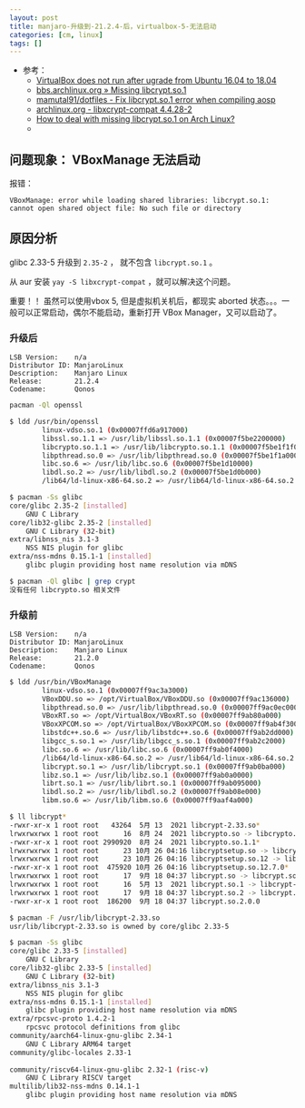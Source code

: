 ```yaml
---
layout: post
title: manjaro-升级到-21.2.4-后，virtualbox-5-无法启动
categories: [cm, linux]
tags: []
---
```


* 参考： 
  * [VirtualBox does not run after ugrade from Ubuntu 16.04 to 18.04](https://askubuntu.com/questions/1096537/virtualbox-does-not-run-after-ugrade-from-ubuntu-16-04-to-18-04)
  * [bbs.archlinux.org » Missing libcrypt.so.1](https://bbs.archlinux.org/viewtopic.php?id=274160&p=2)
  * [mamutal91/dotfiles - Fix libcrypt.so.1 error when compiling aosp](https://github.com/mamutal91/dotfiles/commit/322de39456407fa3349fe41f645ba164743b1038)
  * [archlinux.org - libxcrypt-compat 4.4.28-2](https://archlinux.org/packages/core/x86_64/libxcrypt-compat/)
  * [How to deal with missing libcrypt.so.1 on Arch Linux?](https://unix.stackexchange.com/questions/691479/how-to-deal-with-missing-libcrypt-so-1-on-arch-linux)
  * []()



## 问题现象： VBoxManage 无法启动

报错：

~~~
VBoxManage: error while loading shared libraries: libcrypt.so.1: cannot open shared object file: No such file or directory
~~~


## 原因分析

glibc 2.33-5 升级到 `2.35-2` ， 就不包含 `libcrypt.so.1` 。

从 aur 安装 `yay -S libxcrypt-compat` ，就可以解决这个问题。

重要！！  虽然可以使用vbox 5, 但是虚拟机关机后，都现实 aborted 状态。。。一般可以正常启动，偶尔不能启动，重新打开 VBox Manager，又可以启动了。


### 升级后

~~~
LSB Version:    n/a
Distributor ID: ManjaroLinux
Description:    Manjaro Linux
Release:        21.2.4
Codename:       Qonos
~~~

~~~bash
pacman -Ql openssl
~~~

~~~bash
$ ldd /usr/bin/openssl 
        linux-vdso.so.1 (0x00007ffd6a917000)
        libssl.so.1.1 => /usr/lib/libssl.so.1.1 (0x00007f5be2200000)
        libcrypto.so.1.1 => /usr/lib/libcrypto.so.1.1 (0x00007f5be1f1f000)
        libpthread.so.0 => /usr/lib/libpthread.so.0 (0x00007f5be1f1a000)
        libc.so.6 => /usr/lib/libc.so.6 (0x00007f5be1d10000)
        libdl.so.2 => /usr/lib/libdl.so.2 (0x00007f5be1d0b000)
        /lib64/ld-linux-x86-64.so.2 => /usr/lib64/ld-linux-x86-64.so.2 (0x00007f5be2376000)
~~~

~~~bash
$ pacman -Ss glibc
core/glibc 2.35-2 [installed]
    GNU C Library
core/lib32-glibc 2.35-2 [installed]
    GNU C Library (32-bit)
extra/libnss_nis 3.1-3
    NSS NIS plugin for glibc
extra/nss-mdns 0.15.1-1 [installed]
    glibc plugin providing host name resolution via mDNS

$ pacman -Ql glibc | grep crypt
没有任何 libcrypto.so 相关文件
~~~


### 升级前

~~~
LSB Version:    n/a
Distributor ID: ManjaroLinux
Description:    Manjaro Linux
Release:        21.2.0
Codename:       Qonos
~~~

~~~bash
$ ldd /usr/bin/VBoxManage
        linux-vdso.so.1 (0x00007ff9ac3a3000)
        VBoxDDU.so => /opt/VirtualBox/VBoxDDU.so (0x00007ff9ac136000)
        libpthread.so.0 => /usr/lib/libpthread.so.0 (0x00007ff9ac0ec000)
        VBoxRT.so => /opt/VirtualBox/VBoxRT.so (0x00007ff9ab80a000)
        VBoxXPCOM.so => /opt/VirtualBox/VBoxXPCOM.so (0x00007ff9ab4f3000)
        libstdc++.so.6 => /usr/lib/libstdc++.so.6 (0x00007ff9ab2dd000)
        libgcc_s.so.1 => /usr/lib/libgcc_s.so.1 (0x00007ff9ab2c2000)
        libc.so.6 => /usr/lib/libc.so.6 (0x00007ff9ab0f4000)
        /lib64/ld-linux-x86-64.so.2 => /usr/lib64/ld-linux-x86-64.so.2 (0x00007ff9ac3a4000)
        libcrypt.so.1 => /usr/lib/libcrypt.so.1 (0x00007ff9ab0ba000)
        libz.so.1 => /usr/lib/libz.so.1 (0x00007ff9ab0a0000)
        librt.so.1 => /usr/lib/librt.so.1 (0x00007ff9ab095000)
        libdl.so.2 => /usr/lib/libdl.so.2 (0x00007ff9ab08e000)
        libm.so.6 => /usr/lib/libm.so.6 (0x00007ff9aaf4a000)
~~~

~~~bash
$ ll libcrypt*
-rwxr-xr-x 1 root root   43264  5月 13  2021 libcrypt-2.33.so*
lrwxrwxrwx 1 root root      16  8月 24  2021 libcrypto.so -> libcrypto.so.1.1*
-rwxr-xr-x 1 root root 2990920  8月 24  2021 libcrypto.so.1.1*
lrwxrwxrwx 1 root root      23 10月 26 04:16 libcryptsetup.so -> libcryptsetup.so.12.7.0*
lrwxrwxrwx 1 root root      23 10月 26 04:16 libcryptsetup.so.12 -> libcryptsetup.so.12.7.0*
-rwxr-xr-x 1 root root  475920 10月 26 04:16 libcryptsetup.so.12.7.0*
lrwxrwxrwx 1 root root      17  9月 18 04:37 libcrypt.so -> libcrypt.so.2.0.0*
lrwxrwxrwx 1 root root      16  5月 13  2021 libcrypt.so.1 -> libcrypt-2.33.so*
lrwxrwxrwx 1 root root      17  9月 18 04:37 libcrypt.so.2 -> libcrypt.so.2.0.0*
-rwxr-xr-x 1 root root  186200  9月 18 04:37 libcrypt.so.2.0.0
~~~

~~~bash
$ pacman -F /usr/lib/libcrypt-2.33.so
usr/lib/libcrypt-2.33.so is owned by core/glibc 2.33-5
~~~

~~~bash
$ pacman -Ss glibc
core/glibc 2.33-5 [installed]
    GNU C Library
core/lib32-glibc 2.33-5 [installed]
    GNU C Library (32-bit)
extra/libnss_nis 3.1-3
    NSS NIS plugin for glibc
extra/nss-mdns 0.15.1-1 [installed]
    glibc plugin providing host name resolution via mDNS
extra/rpcsvc-proto 1.4.2-1
    rpcsvc protocol definitions from glibc
community/aarch64-linux-gnu-glibc 2.34-1
    GNU C Library ARM64 target
community/glibc-locales 2.33-1
    
community/riscv64-linux-gnu-glibc 2.32-1 (risc-v)
    GNU C Library RISCV target
multilib/lib32-nss-mdns 0.14.1-1
    glibc plugin providing host name resolution via mDNS
~~~
























